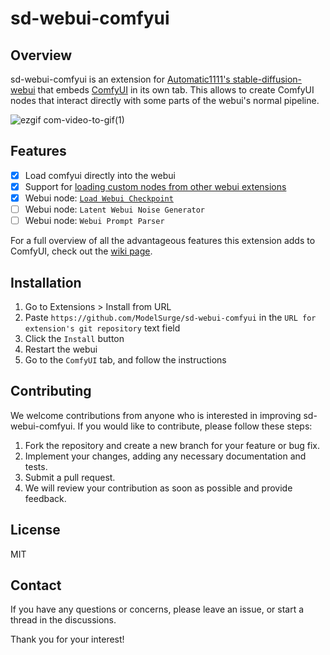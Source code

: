 # sd-webui-comfyui
## Overview
sd-webui-comfyui is an extension for [Automatic1111's stable-diffusion-webui](https://github.com/AUTOMATIC1111/stable-diffusion-webui) that embeds [ComfyUI](https://github.com/comfyanonymous/ComfyUI) in its own tab. This allows to create ComfyUI nodes that interact directly with some parts of the webui's normal pipeline.

![ezgif com-video-to-gif(1)](https://user-images.githubusercontent.com/34081873/226529347-23e61102-cf83-457e-b94c-89337fd38c4d.gif)

## Features
- [x] Load comfyui directly into the webui
- [x] Support for [loading custom nodes from other webui extensions](https://github.com/ModelSurge/sd-webui-comfyui/wiki/Developing-custom-nodes-from-webui-extensions)
- [x] Webui node: [`Load Webui Checkpoint`](https://github.com/ModelSurge/sd-webui-comfyui/wiki/Webui-Nodes)
- [ ] Webui node: `Latent Webui Noise Generator`
- [ ] Webui node: `Webui Prompt Parser`

For a full overview of all the advantageous features this extension adds to ComfyUI, check out the [wiki page](https://github.com/ModelSurge/sd-webui-comfyui/wiki). 

## Installation
1) Go to Extensions > Install from URL
2) Paste `https://github.com/ModelSurge/sd-webui-comfyui` in the `URL for extension's git repository` text field
3) Click the `Install` button
4) Restart the webui
5) Go to the `ComfyUI` tab, and follow the instructions

## Contributing
We welcome contributions from anyone who is interested in improving sd-webui-comfyui. If you would like to contribute, please follow these steps:

1) Fork the repository and create a new branch for your feature or bug fix.
2) Implement your changes, adding any necessary documentation and tests.
3) Submit a pull request.
4) We will review your contribution as soon as possible and provide feedback.

## License
MIT

## Contact
If you have any questions or concerns, please leave an issue, or start a thread in the discussions.

Thank you for your interest!
